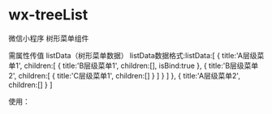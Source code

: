 # wx-treeList
微信小程序 树形菜单组件

需属性传值 listData（树形菜单数据）
listData数据格式:listData:[
            {
                title:'A层级菜单1',
                children:[
                    {
                        title:'B层级菜单1',
                        children:[],
                        isBind:true
                    },
                    {
                        title:'B层级菜单2',
                        children:[
                            {
                                title:'C层级菜单1',
                                children:[]
                            }
                        ]
                    }
                ]
            },
            {
                title:'A层级菜单2',
                children:[]
            }
        ]

使用：

 #  <wxTreeList listData="{{listData}}"></wxTreeList>
